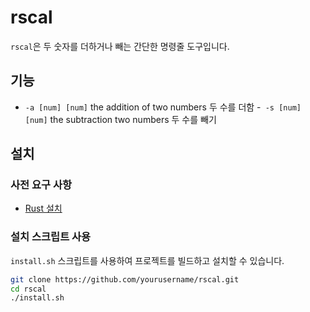 # rscal

`rscal`은 두 숫자를 더하거나 빼는 간단한 명령줄 도구입니다.

## 기능

- `-a [num] [num]` the addition of two numbers 두 수를 더함
-` -s [num] [num]` the subtraction two numbers 두 수를 빼기

## 설치

### 사전 요구 사항

- [Rust 설치](https://www.rust-lang.org/)

### 설치 스크립트 사용

`install.sh` 스크립트를 사용하여 프로젝트를 빌드하고 설치할 수 있습니다.

```sh
git clone https://github.com/yourusername/rscal.git
cd rscal
./install.sh
